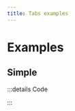 ```yaml
---
title: Tabs examples
---
```


# Examples

## Simple

<PreviewIframe src="./stories/story.html" />

:::details Code

<SimpleTabs :items="['app.twig', 'app.js']">
  <template #content-1>

<<< ./stories/app.twig

  </template>
  <template #content-2>

<<< ./stories/app.js

  </template>
</SimpleTabs>

:::
